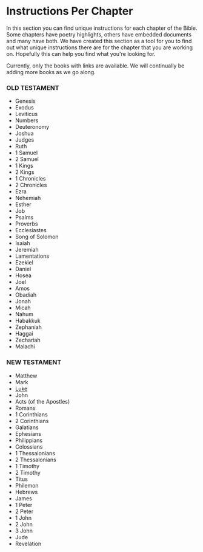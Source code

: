 # Instructions Per Chapter

In this section you can find unique instructions for each chapter of the Bible. Some chapters have poetry highlights, others have embedded documents and many have both. We have created this section as a tool for you to find out what unique instructions there are for the chapter that you are working on. Hopefully this can help you find what you're looking for.

Currently, only the books with links are available. We will continually be adding more books as we go along.

### OLD TESTAMENT

* Genesis 
* Exodus 
* Leviticus 
* Numbers 
* Deuteronomy 
* Joshua 
* Judges 
* Ruth 
* 1 Samuel 
* 2 Samuel 
* 1 Kings 
* 2 Kings 
* 1 Chronicles 
* 2 Chronicles 
* Ezra 
* Nehemiah 
* Esther 
* Job 
* Psalms 
* Proverbs 
* Ecclesiastes 
* Song of Solomon 
* Isaiah 
* Jeremiah 
* Lamentations 
* Ezekiel 
* Daniel 
* Hosea 
* Joel 
* Amos 
* Obadiah 
* Jonah 
* Micah 
* Nahum 
* Habakkuk 
* Zephaniah 
* Haggai 
* Zechariah 
* Malachi

### NEW TESTAMENT

* Matthew 
* Mark 
* [Luke](instructions-per-chapter/luke/) 
* John 
* Acts \(of the Apostles\) 
* Romans 
* 1 Corinthians 
* 2 Corinthians 
* Galatians 
* Ephesians 
* Philippians 
* Colossians 
* 1 Thessalonians 
* 2 Thessalonians 
* 1 Timothy 
* 2 Timothy 
* Titus 
* Philemon 
* Hebrews 
* James 
* 1 Peter 
* 2 Peter 
* 1 John 
* 2 John 
* 3 John 
* Jude 
* Revelation

